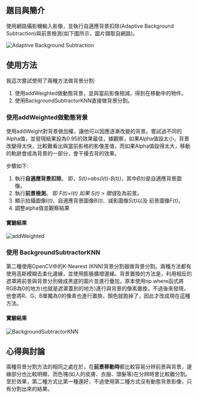 ## 題目與簡介

使用網路攝影機輸入影像，並執行自適應背景扣除(Adaptive Background Subtraction)與前景檢測(如下圖所示，圖片擷取自網路)。

![Adaptive Background Subtraction](https://hackmd.io/_uploads/SkVVehR_n.png)

## 使用方法

我這次嘗試使用了兩種方法做背景分割:
1. 使用addWeighted做動態背景，並與當前影像相減，得到在移動中的物件。
2. 使用BackgroundSubtractorKNN直接做背景分割。

### 使用addWeighted做動態背景

使用addWeight對背景做加權，讓他可以因應逐漸改變的背景。嘗試過不同的Alpha值，並發現結果設為0.95的效果最佳，據觀察，如果Alpha值設太小，背景改變得太快，比較難看出與當前影格的影像差值，而如果Alpha值設得太大，移動的軌跡會成為背景的一部分，會干擾去背的效果。

步驟如下:

1. 執行<b>自適應背景扣除</b>。 即，<i>S(t)=abs(I(t)-B(t))</i>，其中<i>B(t)</i>是自適應背景圖像。
2. 執行<b>前景檢測</b>。 即 <i>F(t)=I(t) 如果 S(t) > 閾值</i>及為前景。
3. 顯示拍攝圖像<i>I(t)</i>、自適應背景圖像<i>B(t)</i>、減影圖像<i>S(t)</i>以及 前景圖像<i>F(t)</i>。
4. 調整alpha值並觀察結果

#### 實驗結果

![addWeighted](https://hackmd.io/_uploads/Hkb9b2R_2.png)


### 使用 BackgroundSubtractorKNN

第二種使用OpenCV中的K-Nearest (KNN)背景分割器做背景分割。兩種方法都有使用高斯模糊去柔化邊緣，並使用膨脹擴增邊緣。背景置換的方法是，利用相反的遮罩將前景與背景分別做成黑底的圖片並進行疊加，原本使用np.where函式將RGB為0的地方(也就是遮罩蓋到的地方)進行與背景的像素置換，不過後來發現，他會將R、G、B單獨為0的像素也進行置換，顏色就跑掉了，因此才改成現在這種方法。

#### 實驗結果

![BackgroundSubtractorKNN](https://hackmd.io/_uploads/B113W3Ru2.png)

## 心得與討論

兩種背景分割方法的相同之處在於，在<b>前景移動時</b>都比較容易分辨前景與背景，邊緣部分也比較明顯，而色塊(如人的皮膚、衣服、頭髮等)在分辨時會比較難分割。至於效果，第二種方式比第一種還好，不過使用第二種方式沒有動態背景影像，只有分割出來的結果。
